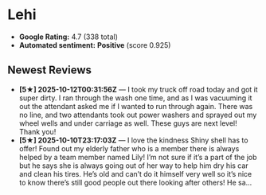# Lehi

- **Google Rating:** 4.7  (338 total)
- **Automated sentiment:** **Positive** (score 0.925)

## Newest Reviews
- **[5★] 2025-10-12T00:31:56Z** — I took my truck off road today and got it super dirty. I ran through the wash one time, and as I was vacuuming it out the attendant asked me if I wanted to run through again. There was no line, and two attendants took out power washers and sprayed out my wheel wells and under carriage as well. These guys are next level! Thank you!
- **[5★] 2025-10-10T23:17:03Z** — I love the kindness Shiny shell has to offer! Found out my elderly father who is a member there is always helped by a team member named Lily! I’m not sure if it’s a part of the job but he says she is always going out of her way to help him dry his car and clean his tires. He’s old and can’t do it himself very well so it’s nice to know there’s still good people out there looking after others! He sa…